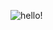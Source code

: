 ![hello!](https://www.google.com/url?sa=i&url=https%3A%2F%2Fwww.vg247.com%2Fhonkai-star-rail-2-1-banners-acheron-aventurine-gallagher&psig=AOvVaw2e1lAHwncHlSKyXmPqrkZ5&ust=1733700114717000&source=images&cd=vfe&opi=89978449&ved=0CBQQjRxqFwoTCIDE063mlooDFQAAAAAdAAAAABAK)
